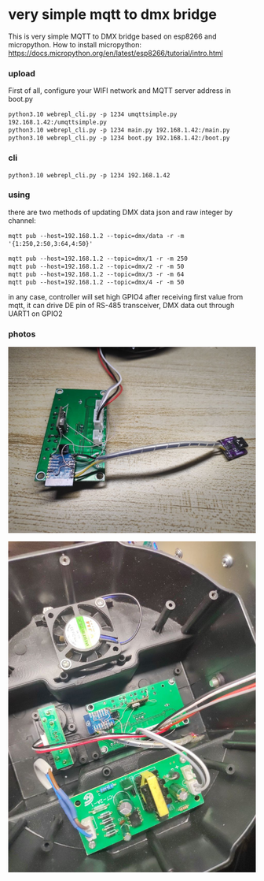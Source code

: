 # very simple mqtt to dmx bridge

This is very simple MQTT to DMX bridge based on esp8266 and micropython.
How to install micropython: https://docs.micropython.org/en/latest/esp8266/tutorial/intro.html


### upload

First of all, configure your WIFI network and MQTT server address in boot.py

```
python3.10 webrepl_cli.py -p 1234 umqttsimple.py 192.168.1.42:/umqttsimple.py
python3.10 webrepl_cli.py -p 1234 main.py 192.168.1.42:/main.py
python3.10 webrepl_cli.py -p 1234 boot.py 192.168.1.42:/boot.py
```

### cli

```
python3.10 webrepl_cli.py -p 1234 192.168.1.42
```

### using

there are two methods of updating DMX data json and raw integer by channel:

```
mqtt pub --host=192.168.1.2 --topic=dmx/data -r -m '{1:250,2:50,3:64,4:50}'
```

```
mqtt pub --host=192.168.1.2 --topic=dmx/1 -r -m 250
mqtt pub --host=192.168.1.2 --topic=dmx/2 -r -m 50
mqtt pub --host=192.168.1.2 --topic=dmx/3 -r -m 64
mqtt pub --host=192.168.1.2 --topic=dmx/4 -r -m 50
```

in any case, controller will set high GPIO4 after receiving first value from mqtt, it can drive DE
pin of RS-485 transceiver, DMX data out through UART1 on GPIO2


### photos

![modified DMX PAR's board](photos/1.jpg)

![installed to DMX PAR's case](photos/2.jpg)

